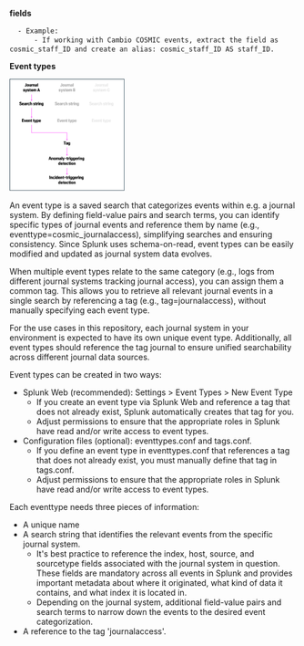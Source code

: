 
**fields**

      - Example:
          - If working with Cambio COSMIC events, extract the field as cosmic_staff_ID and create an alias: cosmic_staff_ID AS staff_ID.

**Event types**

<img src="images/eventtypes_v1.1.png" alt="eventtypes" style="width:40%;"/>

An event type is a saved search that categorizes events within e.g. a journal system. By defining field-value pairs and search terms, you can identify specific types of journal events and reference them by name (e.g., eventtype=cosmic_journalaccess), simplifying searches and ensuring consistency. Since Splunk uses schema-on-read, event types can be easily modified and updated as journal system data evolves.

When multiple event types relate to the same category (e.g., logs from different journal systems tracking journal access), you can assign them a common tag. This allows you to retrieve all relevant journal events in a single search by referencing a tag (e.g., tag=journalaccess), without manually specifying each event type.

For the use cases in this repository, each journal system in your environment is expected to have its own unique event type. Additionally, all event types should reference the tag journal to ensure unified searchability across different journal data sources.

Event types can be created in two ways:
- Splunk Web (recommended): Settings > Event Types > New Event Type
  - If you create an event type via Splunk Web and reference a tag that does not already exist, Splunk automatically creates that tag for you.
  - Adjust permissions to ensure that the appropriate roles in Splunk have read and/or write access to event types.
- Configuration files (optional): eventtypes.conf and tags.conf.
  - If you define an event type in eventtypes.conf that references a tag that does not already exist, you must manually define that tag in tags.conf.
  - Adjust permissions to ensure that the appropriate roles in Splunk have read and/or write access to event types.
        
Each eventtype needs three pieces of information:
- A unique name
- A search string that identifies the relevant events from the specific journal system.
  - It's best practice to reference the index, host, source, and sourcetype fields associated with the journal system in question. These fields are mandatory across all events in Splunk and provides important metadata about where it originated, what kind of data it contains, and what index it is located in.
  - Depending on the journal system, additional field-value pairs and search terms to narrow down the events to the desired event categorization.
- A reference to the tag 'journalaccess'.


